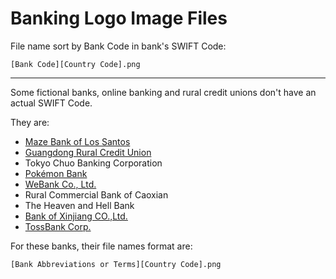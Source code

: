 # Banking Logo Image Files

File name sort by Bank Code in bank's SWIFT Code:

```
[Bank Code][Country Code].png
```

---

Some fictional banks, online banking and rural credit unions don't have an actual SWIFT Code.

They are:

- [Maze Bank of Los Santos](https://gta.fandom.com/wiki/Maze_Bank)
- [Guangdong Rural Credit Union](http://www.gdrcu.com/)
- Tokyo Chuo Banking Corporation
- [Pokémon Bank](https://en.wikipedia.org/wiki/Gameplay_of_Pok%C3%A9mon#Pok%C3%A9mon_Bank)
- [WeBank Co., Ltd.](https://zh.wikipedia.org/wiki/%E5%BE%AE%E4%BC%97%E9%93%B6%E8%A1%8C)
- Rural Commercial Bank of Caoxian
- The Heaven and Hell Bank
- [Bank of Xinjiang CO.,Ltd.](https://zh.wikipedia.org/wiki/%E6%96%B0%E7%96%86%E9%93%B6%E8%A1%8C)
- [TossBank Corp.](https://namu.wiki/w/%ED%86%A0%EC%8A%A4%EB%B1%85%ED%81%AC)

For these banks, their file names format are:

```
[Bank Abbreviations or Terms][Country Code].png
```
